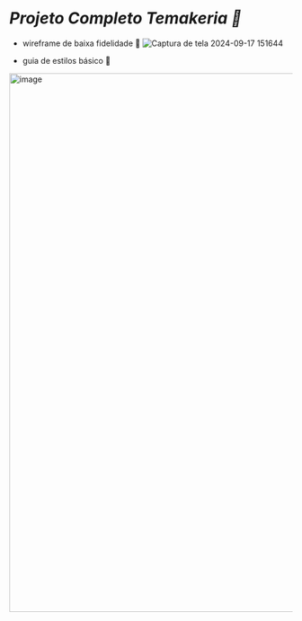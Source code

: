 # *Projeto Completo Temakeria 🍣*

- wireframe de baixa fidelidade 🍜
 ![Captura de tela 2024-09-17 151644](https://github.com/user-attachments/assets/94499363-f8d9-4d00-a6e0-2358a1633ed3)


- guia de estilos básico 🦮
 <img width="959" alt="image" src="https://github.com/user-attachments/assets/b6501f92-6254-4586-9242-3cd35c7d6841">
